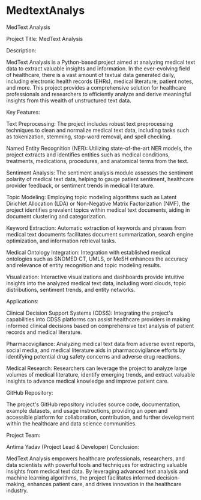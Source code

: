 # MedtextAnalys
MedText Analysis

Project Title: MedText Analysis

Description:

MedText Analysis is a Python-based project aimed at analyzing medical text data to extract valuable insights and information. In the ever-evolving field of healthcare, there is a vast amount of textual data generated daily, including electronic health records (EHRs), medical literature, patient notes, and more. This project provides a comprehensive solution for healthcare professionals and researchers to efficiently analyze and derive meaningful insights from this wealth of unstructured text data.

Key Features:

Text Preprocessing: The project includes robust text preprocessing techniques to clean and normalize medical text data, including tasks such as tokenization, stemming, stop-word removal, and spell checking.

Named Entity Recognition (NER): Utilizing state-of-the-art NER models, the project extracts and identifies entities such as medical conditions, treatments, medications, procedures, and anatomical terms from the text.

Sentiment Analysis: The sentiment analysis module assesses the sentiment polarity of medical text data, helping to gauge patient sentiment, healthcare provider feedback, or sentiment trends in medical literature.

Topic Modeling: Employing topic modeling algorithms such as Latent Dirichlet Allocation (LDA) or Non-Negative Matrix Factorization (NMF), the project identifies prevalent topics within medical text documents, aiding in document clustering and categorization.

Keyword Extraction: Automatic extraction of keywords and phrases from medical text documents facilitates document summarization, search engine optimization, and information retrieval tasks.

Medical Ontology Integration: Integration with established medical ontologies such as SNOMED CT, UMLS, or MeSH enhances the accuracy and relevance of entity recognition and topic modeling results.

Visualization: Interactive visualizations and dashboards provide intuitive insights into the analyzed medical text data, including word clouds, topic distributions, sentiment trends, and entity networks.

Applications:

Clinical Decision Support Systems (CDSS): Integrating the project's capabilities into CDSS platforms can assist healthcare providers in making informed clinical decisions based on comprehensive text analysis of patient records and medical literature.

Pharmacovigilance: Analyzing medical text data from adverse event reports, social media, and medical literature aids in pharmacovigilance efforts by identifying potential drug safety concerns and adverse drug reactions.

Medical Research: Researchers can leverage the project to analyze large volumes of medical literature, identify emerging trends, and extract valuable insights to advance medical knowledge and improve patient care.

GitHub Repository:

The project's GitHub repository includes source code, documentation, example datasets, and usage instructions, providing an open and accessible platform for collaboration, contribution, and further development within the healthcare and data science communities.

Project Team:

Antima Yadav (Project Lead & Developer)
Conclusion:

MedText Analysis empowers healthcare professionals, researchers, and data scientists with powerful tools and techniques for extracting valuable insights from medical text data. By leveraging advanced text analysis and machine learning algorithms, the project facilitates informed decision-making, enhances patient care, and drives innovation in the healthcare industry.




